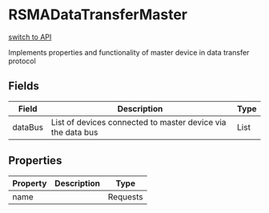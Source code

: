 # RSMADataTransferMaster
[switch to API](../../../Documentation/ScriptingAPI/en/WheelSetUp.cs.md)

Implements properties and functionality of master device in data transfer protocol

## Fields
| Field | Description | Type |
|--|--|--|
|dataBus|List of devices connected to master device via the data bus|List<RSMADataTransferSlave>|
## Properties
| Property | Description | Type |
|--|--|--|
|name||Requests|
